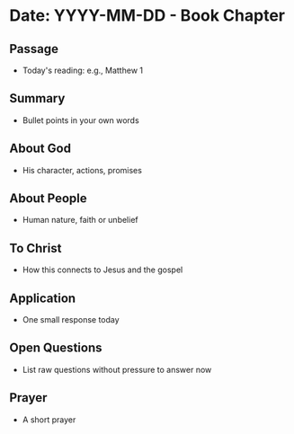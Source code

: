 # Date: YYYY-MM-DD - Book Chapter

## Passage
- Today's reading: e.g., Matthew 1

## Summary
- Bullet points in your own words

## About God
- His character, actions, promises

## About People
- Human nature, faith or unbelief

## To Christ
- How this connects to Jesus and the gospel

## Application
- One small response today

## Open Questions
- List raw questions without pressure to answer now

## Prayer
- A short prayer

